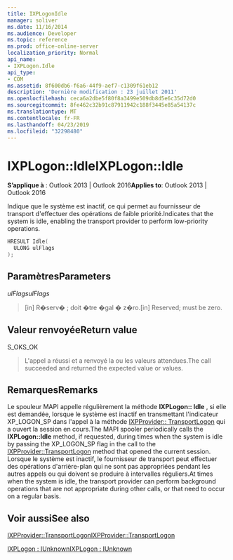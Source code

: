 ```yaml
---
title: IXPLogonIdle
manager: soliver
ms.date: 11/16/2014
ms.audience: Developer
ms.topic: reference
ms.prod: office-online-server
localization_priority: Normal
api_name:
- IXPLogon.Idle
api_type:
- COM
ms.assetid: 8f600db6-f6a6-44f9-aef7-c1309f61eb12
description: 'Dernière modification : 23 juillet 2011'
ms.openlocfilehash: ceca6a2dbe5f80f8a3499e509db8d5e6c35d72d0
ms.sourcegitcommit: 8fe462c32b91c87911942c188f3445e85a54137c
ms.translationtype: MT
ms.contentlocale: fr-FR
ms.lasthandoff: 04/23/2019
ms.locfileid: "32298480"
---
```

# <a name="ixplogonidle"></a><span data-ttu-id="73c02-103">IXPLogon::Idle</span><span class="sxs-lookup"><span data-stu-id="73c02-103">IXPLogon::Idle</span></span>

  
  
<span data-ttu-id="73c02-104">**S’applique à** : Outlook 2013 | Outlook 2016</span><span class="sxs-lookup"><span data-stu-id="73c02-104">**Applies to**: Outlook 2013 | Outlook 2016</span></span> 
  
<span data-ttu-id="73c02-105">Indique que le système est inactif, ce qui permet au fournisseur de transport d'effectuer des opérations de faible priorité.</span><span class="sxs-lookup"><span data-stu-id="73c02-105">Indicates that the system is idle, enabling the transport provider to perform low-priority operations.</span></span>
  
```cpp
HRESULT Idle(
  ULONG ulFlags
);
```

## <a name="parameters"></a><span data-ttu-id="73c02-106">Paramètres</span><span class="sxs-lookup"><span data-stu-id="73c02-106">Parameters</span></span>

 <span data-ttu-id="73c02-107">_ulFlags_</span><span class="sxs-lookup"><span data-stu-id="73c02-107">_ulFlags_</span></span>
  
> <span data-ttu-id="73c02-108">[in] R�serv� ; doit �tre �gal � z�ro.</span><span class="sxs-lookup"><span data-stu-id="73c02-108">[in] Reserved; must be zero.</span></span>
    
## <a name="return-value"></a><span data-ttu-id="73c02-109">Valeur renvoyée</span><span class="sxs-lookup"><span data-stu-id="73c02-109">Return value</span></span>

<span data-ttu-id="73c02-110">S_OK</span><span class="sxs-lookup"><span data-stu-id="73c02-110">S_OK</span></span> 
  
> <span data-ttu-id="73c02-111">L'appel a réussi et a renvoyé la ou les valeurs attendues.</span><span class="sxs-lookup"><span data-stu-id="73c02-111">The call succeeded and returned the expected value or values.</span></span>
    
## <a name="remarks"></a><span data-ttu-id="73c02-112">Remarques</span><span class="sxs-lookup"><span data-stu-id="73c02-112">Remarks</span></span>

<span data-ttu-id="73c02-113">Le spouleur MAPI appelle régulièrement la méthode **IXPLogon:: Idle** , si elle est demandée, lorsque le système est inactif en transmettant l'indicateur XP_LOGON_SP dans l'appel à la méthode [IXPProvider:: TransportLogon](ixpprovider-transportlogon.md) qui a ouvert la session en cours.</span><span class="sxs-lookup"><span data-stu-id="73c02-113">The MAPI spooler periodically calls the **IXPLogon::Idle** method, if requested, during times when the system is idle by passing the XP_LOGON_SP flag in the call to the [IXPProvider::TransportLogon](ixpprovider-transportlogon.md) method that opened the current session.</span></span> <span data-ttu-id="73c02-114">Lorsque le système est inactif, le fournisseur de transport peut effectuer des opérations d'arrière-plan qui ne sont pas appropriées pendant les autres appels ou qui doivent se produire à intervalles réguliers.</span><span class="sxs-lookup"><span data-stu-id="73c02-114">At times when the system is idle, the transport provider can perform background operations that are not appropriate during other calls, or that need to occur on a regular basis.</span></span> 
  
## <a name="see-also"></a><span data-ttu-id="73c02-115">Voir aussi</span><span class="sxs-lookup"><span data-stu-id="73c02-115">See also</span></span>



[<span data-ttu-id="73c02-116">IXPProvider::TransportLogon</span><span class="sxs-lookup"><span data-stu-id="73c02-116">IXPProvider::TransportLogon</span></span>](ixpprovider-transportlogon.md)
  
[<span data-ttu-id="73c02-117">IXPLogon : IUnknown</span><span class="sxs-lookup"><span data-stu-id="73c02-117">IXPLogon : IUnknown</span></span>](ixplogoniunknown.md)

